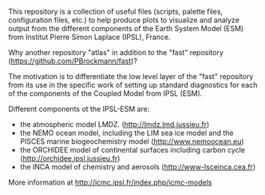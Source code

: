 
This repository is a collection of useful files (scripts, palette files, configuration files, etc.) to help produce plots to visualize and analyze output from the different components of the Earth System Model (ESM) from Institut Pierre Simon Laplace (IPSL), France. 

Why another repository "atlas" in addition to the "fast" repository (https://github.com/PBrockmann/fast)?

The motivation is to differentiate the low level layer of the "fast" repository from its use in the specific work of setting up standard diagnostics for each of the components of the Coupled Model from IPSL (ESM).

Different components ot the IPSL-ESM are:
 * the atmospheric model LMDZ. (http://lmdz.lmd.jussieu.fr)
 * the NEMO ocean model, including the LIM sea ice model and the PISCES marine biogeochemistry model (http://www.nemoocean.eu)
 * the ORCHIDEE model of continental surfaces including carbon cycle (http://orchidee.ipsl.jussieu.fr)
 * the INCA model of chemistry and aerosols (http://www-lsceinca.cea.fr)

More information at http://icmc.ipsl.fr/index.php/icmc-models

